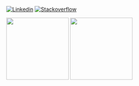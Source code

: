 [![Linkedin](https://img.shields.io/badge/linkedin-%230077B5.svg?&style=for-the-badge&logo=linkedin&logoColor=white)](https://www.linkedin.com/in/erfan-sn/)
[![Stackoverflow](https://img.shields.io/badge/-Stackoverflow-FE7A16?style=for-the-badge&logo=stack-overflow&logoColor=white)](https://stackoverflow.com/users/11883685/erfan-sn)
 
<p align="left"> 
   <img src="https://github-readme-stats.vercel.app/api?username=ErfanSn&show_icons=true" height="165" /> 
   <img src="https://github-readme-stats.vercel.app/api/top-langs/?username=ErfanSn&hide=html&langs_count=8" height="165" />
</p>
